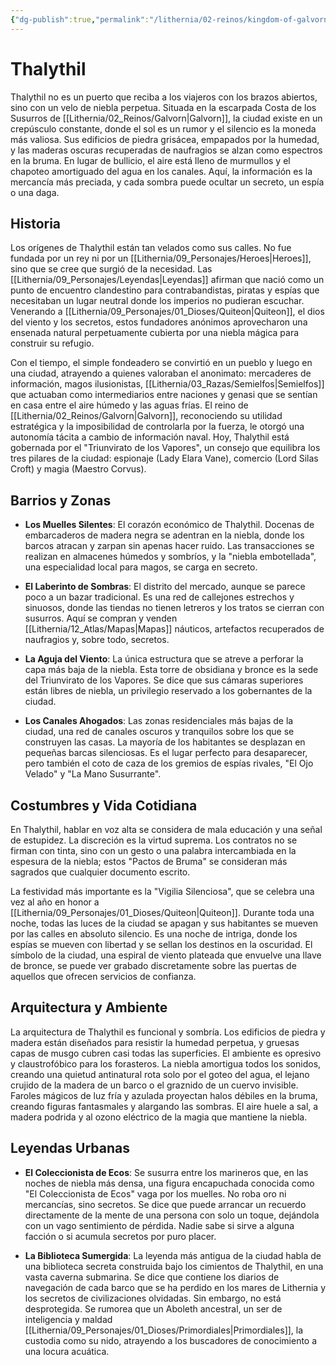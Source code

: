 ```yaml
---
{"dg-publish":true,"permalink":"/lithernia/02-reinos/kingdom-of-galvorn/thalythil/","title":"Thalythil","tags":["lithernia","ciudad","Galvorn"]}
---
```


# Thalythil

Thalythil no es un puerto que reciba a los viajeros con los brazos abiertos, sino con un velo de niebla perpetua. Situada en la escarpada Costa de los Susurros de [[Lithernia/02_Reinos/Galvorn\|Galvorn]], la ciudad existe en un crepúsculo constante, donde el sol es un rumor y el silencio es la moneda más valiosa. Sus edificios de piedra grisácea, empapados por la humedad, y las maderas oscuras recuperadas de naufragios se alzan como espectros en la bruma. En lugar de bullicio, el aire está lleno de murmullos y el chapoteo amortiguado del agua en los canales. Aquí, la información es la mercancía más preciada, y cada sombra puede ocultar un secreto, un espía o una daga.

## Historia

Los orígenes de Thalythil están tan velados como sus calles. No fue fundada por un rey ni por un [[Lithernia/09_Personajes/Heroes\|Heroes]], sino que se cree que surgió de la necesidad. Las [[Lithernia/09_Personajes/Leyendas\|Leyendas]] afirman que nació como un punto de encuentro clandestino para contrabandistas, piratas y espías que necesitaban un lugar neutral donde los imperios no pudieran escuchar. Venerando a [[Lithernia/09_Personajes/01_Dioses/Quiteon\|Quiteon]], el dios del viento y los secretos, estos fundadores anónimos aprovecharon una ensenada natural perpetuamente cubierta por una niebla mágica para construir su refugio.

Con el tiempo, el simple fondeadero se convirtió en un pueblo y luego en una ciudad, atrayendo a quienes valoraban el anonimato: mercaderes de información, magos ilusionistas, [[Lithernia/03_Razas/Semielfos\|Semielfos]] que actuaban como intermediarios entre naciones y genasi que se sentían en casa entre el aire húmedo y las aguas frías. El reino de [[Lithernia/02_Reinos/Galvorn\|Galvorn]], reconociendo su utilidad estratégica y la imposibilidad de controlarla por la fuerza, le otorgó una autonomía tácita a cambio de información naval. Hoy, Thalythil está gobernada por el "Triunvirato de los Vapores", un consejo que equilibra los tres pilares de la ciudad: espionaje (Lady Elara Vane), comercio (Lord Silas Croft) y magia (Maestro Corvus).

## Barrios y Zonas

- **Los Muelles Silentes**: El corazón económico de Thalythil. Docenas de embarcaderos de madera negra se adentran en la niebla, donde los barcos atracan y zarpan sin apenas hacer ruido. Las transacciones se realizan en almacenes húmedos y sombríos, y la "niebla embotellada", una especialidad local para magos, se carga en secreto.

- **El Laberinto de Sombras**: El distrito del mercado, aunque se parece poco a un bazar tradicional. Es una red de callejones estrechos y sinuosos, donde las tiendas no tienen letreros y los tratos se cierran con susurros. Aquí se compran y venden [[Lithernia/12_Atlas/Mapas\|Mapas]] náuticos, artefactos recuperados de naufragios y, sobre todo, secretos.

- **La Aguja del Viento**: La única estructura que se atreve a perforar la capa más baja de la niebla. Esta torre de obsidiana y bronce es la sede del Triunvirato de los Vapores. Se dice que sus cámaras superiores están libres de niebla, un privilegio reservado a los gobernantes de la ciudad.

- **Los Canales Ahogados**: Las zonas residenciales más bajas de la ciudad, una red de canales oscuros y tranquilos sobre los que se construyen las casas. La mayoría de los habitantes se desplazan en pequeñas barcas silenciosas. Es el lugar perfecto para desaparecer, pero también el coto de caza de los gremios de espías rivales, "El Ojo Velado" y "La Mano Susurrante".

## Costumbres y Vida Cotidiana

En Thalythil, hablar en voz alta se considera de mala educación y una señal de estupidez. La discreción es la virtud suprema. Los contratos no se firman con tinta, sino con un gesto o una palabra intercambiada en la espesura de la niebla; estos "Pactos de Bruma" se consideran más sagrados que cualquier documento escrito.

La festividad más importante es la "Vigilia Silenciosa", que se celebra una vez al año en honor a [[Lithernia/09_Personajes/01_Dioses/Quiteon\|Quiteon]]. Durante toda una noche, todas las luces de la ciudad se apagan y sus habitantes se mueven por las calles en absoluto silencio. Es una noche de intriga, donde los espías se mueven con libertad y se sellan los destinos en la oscuridad. El símbolo de la ciudad, una espiral de viento plateada que envuelve una llave de bronce, se puede ver grabado discretamente sobre las puertas de aquellos que ofrecen servicios de confianza.

## Arquitectura y Ambiente

La arquitectura de Thalythil es funcional y sombría. Los edificios de piedra y madera están diseñados para resistir la humedad perpetua, y gruesas capas de musgo cubren casi todas las superficies. El ambiente es opresivo y claustrofóbico para los forasteros. La niebla amortigua todos los sonidos, creando una quietud antinatural rota solo por el goteo del agua, el lejano crujido de la madera de un barco o el graznido de un cuervo invisible. Faroles mágicos de luz fría y azulada proyectan halos débiles en la bruma, creando figuras fantasmales y alargando las sombras. El aire huele a sal, a madera podrida y al ozono eléctrico de la magia que mantiene la niebla.

## Leyendas Urbanas

- **El Coleccionista de Ecos**: Se susurra entre los marineros que, en las noches de niebla más densa, una figura encapuchada conocida como "El Coleccionista de Ecos" vaga por los muelles. No roba oro ni mercancías, sino secretos. Se dice que puede arrancar un recuerdo directamente de la mente de una persona con solo un toque, dejándola con un vago sentimiento de pérdida. Nadie sabe si sirve a alguna facción o si acumula secretos por puro placer.

- **La Biblioteca Sumergida**: La leyenda más antigua de la ciudad habla de una biblioteca secreta construida bajo los cimientos de Thalythil, en una vasta caverna submarina. Se dice que contiene los diarios de navegación de cada barco que se ha perdido en los mares de Lithernia y los secretos de civilizaciones olvidadas. Sin embargo, no está desprotegida. Se rumorea que un Aboleth ancestral, un ser de inteligencia y maldad [[Lithernia/09_Personajes/01_Dioses/Primordiales\|Primordiales]], la custodia como su nido, atrayendo a los buscadores de conocimiento a una locura acuática.